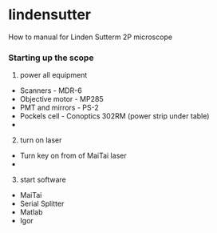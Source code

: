 # lindensutter
How to manual for Linden Sutterm 2P microscope

### Starting up the scope

1. power all equipment
 - Scanners - MDR-6
 - Objective motor - MP285
 - PMT and mirrors - PS-2
 - Pockels cell - Conoptics 302RM (power strip under table)
 - 
2. turn on laser
 - Turn key on from of MaiTai laser
 - 
3. start software
 - MaiTai
 - Serial Splitter
 - Matlab
 - Igor
